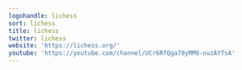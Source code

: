 ```yaml
---
logohandle: lichess
sort: lichess
title: lichess
twitter: lichess
website: 'https://lichess.org/'
youtube: 'https://youtube.com/channel/UCr6RfQga70yMM9-nuzAYTsA'
---
```

